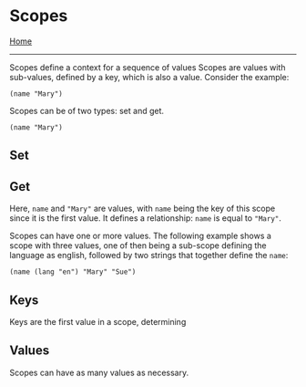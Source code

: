 # Scopes

[Home](../README.md)

---

Scopes define a context for a sequence of values
Scopes are values with sub-values, defined by a key, which is also a value. Consider the example:

```
(name "Mary")
```

Scopes can be of two types: set and get.

```
(name "Mary")
```

## Set



## Get




Here, `name` and `"Mary"` are values, with `name` being the key of this scope since it is the first value. It defines a relationship: `name` is equal to `"Mary"`.

Scopes can have one or more values. The following example shows a scope with three values, one of then being a sub-scope defining the language as english, followed by two strings that together define the `name`:

```
(name (lang "en") "Mary" "Sue")
```

## Keys

Keys are the first value in a scope, determining


## Values

Scopes can have as many values as necessary.

